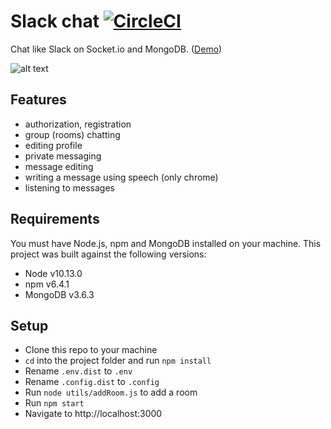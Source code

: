 # Slack chat [![CircleCI](https://circleci.com/gh/alexnikolskiy/slack-chat/tree/master.svg?style=svg)](https://circleci.com/gh/alexnikolskiy/slack-chat/tree/master)

Chat like Slack on Socket.io and MongoDB. ([Demo](https://nikolskiy.me/slack-chat))
 
![alt text](https://res.cloudinary.com/dtv6nxle4/image/upload/c_scale,w_800/v1550828176/screenshot.png)

## Features
- authorization, registration
- group (rooms) chatting
- editing profile
- private messaging
- message editing
- writing a message using speech (only chrome)
- listening to messages

## Requirements
You must have Node.js, npm and MongoDB installed on your machine. This project was built against the following versions:

- Node v10.13.0
- npm v6.4.1
- MongoDB v3.6.3

## Setup
- Clone this repo to your machine
- `cd` into the project folder and run `npm install`
- Rename `.env.dist` to `.env`  
- Rename `.config.dist` to `.config`
- Run `node utils/addRoom.js` to add a room
- Run `npm start`
- Navigate to http://localhost:3000
